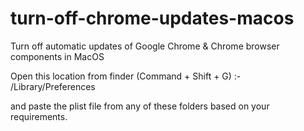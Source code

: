 # turn-off-chrome-updates-macos
Turn off automatic updates of Google Chrome &amp; Chrome browser components in MacOS

Open this location from finder (Command + Shift + G) :-  
/Library/Preferences

and paste the plist file from any of these folders based on your requirements.
